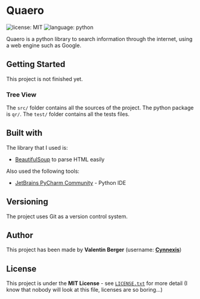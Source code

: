 # Quaero #

![license: MIT][badge-license] ![language: python][badge-language]

Quaero is a python library to search information through the internet, using a web engine such as Google.

## Getting Started ##
This project is not finished yet.

### Tree View ###
The `src/` folder contains all the sources of the project. The python package is `qr/`.
The `test/` folder contains all the tests files.


## Built with ##
The library that I used is:
* [BeautifulSoup](https://www.crummy.com/software/BeautifulSoup/bs4/doc/) to parse HTML easily

Also used the following tools:
* [JetBrains PyCharm Community](https://www.jetbrains.com/pycharm/) - Python IDE

## Versioning ##
The project uses Git as a version control system.

## Author ##
This project has been made by **Valentin Berger** (username: **[Cynnexis](https://github.com/Cynnexis)**)

## License ##
This project is under the **MIT License** - see [`LICENSE.txt`](https://github.com/Cynnexis/Quaero/blob/master/LICENSE.txt) for more detail (I know that nobody will look at this file, licenses are so boring...)

[badge-license]: https://img.shields.io/badge/license-AGPL--3.0-green.svg?longCache=true&style=flat
[badge-language]: https://img.shields.io/badge/language-python-yellow.svg?longCache=true&style=flat